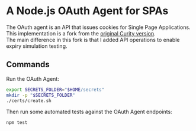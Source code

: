 # A Node.js OAuth Agent for SPAs

The OAuth agent is an API that issues cookies for Single Page Applications.\
This implementation is a fork from the [original Curity version](https://github.com/curityio/oauth-agent-node-express).\
The main difference in this fork is that I added API operations to enable expiry simulation testing.

## Commands

Run the OAuth Agent:

```bash
export SECRETS_FOLDER="$HOME/secrets"
mkdir -p "$SECRETS_FOLDER"
./certs/create.sh
```

Then run some automated tests against the OAuth Agent endpoints:

```bash
npm test
```
